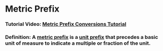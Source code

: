 # Metric Prefix
### Tutorial Video: [Metric Prefix Conversions Tutorial](https://www.youtube.com/watch?v=5EcNAxweb44)
### Definition: A [metric prefix](https://en.wikipedia.org/wiki/Metric_prefix) is a [unit prefix](https://en.wikipedia.org/wiki/Unit_prefix) that precedes a basic unit of measure to indicate a multiple or fraction of the unit.
